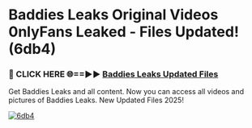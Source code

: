 # Baddies Leaks Original Videos 0nlyFans Leaked - Files Updated! (6db4)

<h3>🔴 CLICK HERE 🌐==►► <a href="https://tinyurl.com/2jnfzry5" rel="nofollow">Baddies Leaks Updated Files</a></h3>

Get Baddies Leaks and all content. Now you can access all videos and pictures of Baddies Leaks. New Updated Files 2025!

[![6db4](https://i.imgur.com/GyGTBgg.gif)](https://tinyurl.com/2jnfzry5)
